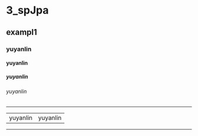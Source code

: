 # 3_spJpa
## exampl1
### yuyanlin
#### yuyanlin
##### yuyanlin
###### yuyanlin
<hr>
<table width-300 align-center>
<tr>
 <td>yuyanlin</td>
 <td>yuyanlin</td> 
</tr>
</table>
<hr>

